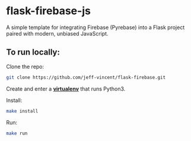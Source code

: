 # flask-firebase-js

A simple template for integrating Firebase (Pyrebase) into a Flask project paired with modern, unbiased JavaScript. 

## To run locally:

Clone the repo:
```bash
git clone https://github.com/jeff-vincent/flask-firebase.git
```
Create and enter a [**virtualenv**](https://virtualenv.pypa.io/en/latest/) that runs Python3.

Install:
```bash
make install
```

Run:
```bash
make run
```
